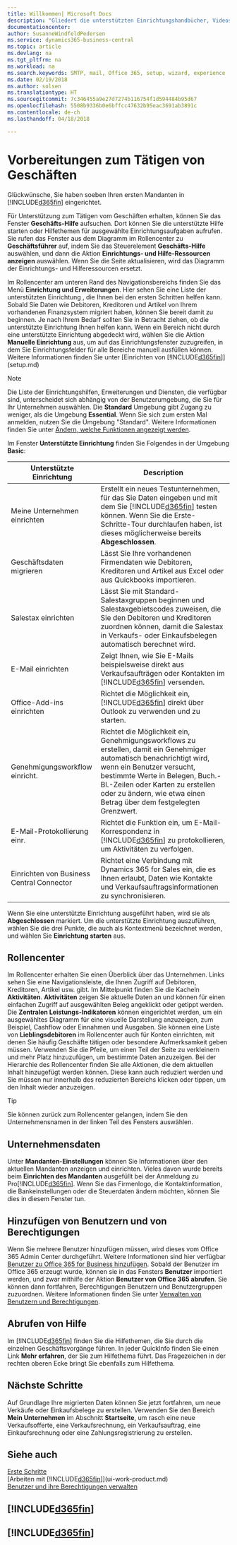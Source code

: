 ```yaml
---
title: Willkommen| Microsoft Docs
description: "Gliedert die unterstützten Einrichtungshandbücher, Videos, Hilfethemen, Seiten und Fenster, die sie verwenden, um Business Central zu nutzen."
documentationcenter: 
author: SusanneWindfeldPedersen
ms.service: dynamics365-business-central
ms.topic: article
ms.devlang: na
ms.tgt_pltfrm: na
ms.workload: na
ms.search.keywords: SMTP, mail, Office 365, setup, wizard, experience
ms.date: 02/19/2018
ms.author: solsen
ms.translationtype: HT
ms.sourcegitcommit: 7c346455a9e27d7274b116754f1d594484b95d67
ms.openlocfilehash: 5508b9336b0e6bffcc47632b95eac3691ab3891c
ms.contentlocale: de-ch
ms.lasthandoff: 04/18/2018

---
```

# <a name="getting-ready-for-doing-business"></a>Vorbereitungen zum Tätigen von Geschäften
Glückwünsche, Sie haben soeben Ihren ersten Mandanten in [!INCLUDE[d365fin](includes/d365fin_md.md)]  eingerichtet.

Für Unterstützung zum Tätigen vom Geschäften erhalten, können Sie das Fenster **Geschäfts-Hilfe** aufsuchen. Dort können Sie die unterstützte Hilfe starten oder Hilfethemen für ausgewählte Einrichtungsaufgaben aufrufen. Sie rufen das Fenster aus dem Diagramm im Rollencenter zu **Geschäftsführer** auf, indem Sie das Steuerelement **Geschäfts-Hilfe** auswählen, und dann die Aktion **Einrichtungs- und Hilfe-Ressourcen anzeigen** auswählen. Wenn Sie die Seite aktualisieren, wird das Diagramm der Einrichtungs- und Hilferessourcen ersetzt.

Im Rollencenter am unteren Rand des Navigationsbereichs finden Sie das Menü **Einrichtung und Erweiterungen**. Hier sehen Sie eine Liste der unterstützten Einrichtung , die Ihnen bei den ersten Schritten helfen kann. Sobald Sie Daten wie Debitoren, Kreditoren und Artikel von Ihrem vorhandenen Finanzsystem migriert haben, können Sie bereit damit zu beginnen. Je nach Ihrem Bedarf sollten Sie in Betracht ziehen, ob die unterstützte Einrichtung Ihnen helfen kann. Wenn ein Bereich nicht durch eine unterstützte Einrichtung abgedeckt wird, wählen Sie die Aktion **Manuelle Einrichtung**  aus, um auf das Einrichtungsfenster zuzugreifen, in dem Sie Einrichtungsfelder für alle Bereiche manuell ausfüllen können. Weitere Informationen finden Sie unter [Einrichten von [!INCLUDE[d365fin](includes/d365fin_md.md)]](setup.md)

> [!NOTE]  
>   Die Liste der Einrichtungshilfen, Erweiterungen und Diensten, die verfügbar sind, unterscheidet sich abhängig von der Benutzerumgebung, die Sie für Ihr Unternehmen auswählen. Die **Standard** Umgebung gibt Zugang zu weniger, als die Umgebung **Essential**. Wenn Sie sich zum ersten Mal anmelden, nutzen Sie die Umgebung "Standard". Weitere Informationen finden Sie unter [Ändern, welche Funktionen angezeigt werden](ui-experiences.md).

Im Fenster **Unterstützte Einrichtung** finden Sie Folgendes in der Umgebung **Basic**:

| Unterstützte Einrichtung | Description |
| --- | --- |
| Meine Unternehmen einrichten |Erstellt ein neues Testunternehmen, für das Sie Daten eingeben und mit dem Sie [!INCLUDE[d365fin](includes/d365fin_md.md)] testen können. Wenn Sie die Erste-Schritte-Tour durchlaufen haben, ist dieses möglicherweise bereits **Abgeschlossen**. |
| Geschäftsdaten migrieren |Lässt Sie Ihre vorhandenen Firmendaten wie Debitoren, Kreditoren und Artikel aus Excel oder aus Quickbooks importieren. |
| Salestax einrichten |Lässt Sie mit Standard-Salestaxgruppen beginnen und Salestaxgebietscodes zuweisen, die Sie den Debitoren und Kreditoren zuordnen können, damit die Salestax in Verkaufs- oder Einkaufsbelegen automatisch berechnet wird. |
| E-Mail einrichten |Zeigt Ihnen, wie Sie E-Mails beispielsweise direkt aus Verkaufsaufträgen oder Kontakten im [!INCLUDE[d365fin](includes/d365fin_md.md)] versenden. |
| Office-Add-ins einrichten |Richtet die Möglichkeit ein, [!INCLUDE[d365fin](includes/d365fin_md.md)] direkt über Outlook zu verwenden und zu starten. |
| Genehmigungsworkflow einricht. |Richtet die Möglichkeit ein, Genehmigungsworkflows zu erstellen, damit ein Genehmiger automatisch benachrichtigt wird, wenn ein Benutzer versucht, bestimmte Werte in Belegen, Buch.-Bl.-Zeilen oder Karten zu erstellen oder zu ändern, wie etwa einen Betrag über dem festgelegten Grenzwert. |
| E-Mail-Protokollierung einr. |Richtet die Funktion ein, um E-Mail-Korrespondenz in [!INCLUDE[d365fin](includes/d365fin_md.md)] zu protokollieren, um Aktivitäten zu verfolgen. |
| Einrichten von Business Central Connector |Richtet eine Verbindung mit Dynamics 365 for Sales ein, die es Ihnen erlaubt, Daten wie Kontakte und Verkaufsauftragsinformationen zu synchronisieren. |

Wenn Sie eine unterstützte Einrichtung ausgeführt haben, wird sie als **Abgeschlossen** markiert. Um die unterstützte Einrichtung auszuführen, wählen Sie die drei Punkte, die auch als Kontextmenü bezeichnet werden, und wählen Sie **Einrichtung starten** aus.

## <a name="role-center"></a>Rollencenter
Im Rollencenter erhalten Sie einen Überblick über das Unternehmen. Links sehen Sie eine Navigationsleiste, die Ihnen Zugriff auf Debitoren, Kreditoren, Artikel usw. gibt. Im Mittelpunkt finden Sie die Kacheln **Aktivitäten**. **Aktivitäten** zeigen Sie aktuelle Daten an und können für einen einfachen Zugriff auf ausgewählten Beleg angeklickt oder getippt werden. Die **Zentralen Leistungs-Indikatoren** können eingerichtet werden, um ein ausgewähltes Diagramm für eine visuelle Darstellung anzuzeigen, zum Beispiel, Cashflow oder Einnahmen und Ausgaben. Sie können eine Liste von **Lieblingsdebitoren** im Rollencenter auch für Konten einrichten, mit denen Sie häufig Geschäfte tätigen oder besondere Aufmerksamkeit geben müssen.
Verwenden Sie die Pfeile, um einen Teil der Seite zu verkleinern und mehr Platz hinzuzufügen, um bestimmte Daten anzuzeigen. Bei der Hierarchie des Rollencenter finden Sie alle Aktionen, die dem aktuellen Inhalt hinzugefügt werden können. Diese kann auch reduziert werden und Sie müssen nur innerhalb des reduzierten Bereichs klicken oder tippen, um den Inhalt wieder anzuzeigen.

> [!TIP]  
> Sie können zurück zum Rollencenter gelangen, indem Sie den Unternehmensnamen in der linken Teil des Fensters auswählen.

## <a name="company-information"></a>Unternehmensdaten
Unter **Mandanten-Einstellungen** können Sie Informationen über den aktuellen Mandanten anzeigen und einrichten. Vieles davon wurde bereits beim **Einrichten des Mandanten** ausgefüllt bei der Anmeldung zu Pro[!INCLUDE[d365fin](includes/d365fin_md.md)]. Wenn Sie das Firmenlogo, die Kontaktinformation, die Bankeinstellungen oder die Steuerdaten ändern möchten, können Sie dies in diesem Fenster tun.    

## <a name="adding-users-and-permissions"></a>Hinzufügen von Benutzern und von Berechtigungen
Wenn Sie mehrere Benutzer hinzufügen müssen, wird dieses vom Office 365 Admin Center durchgeführt. Weitere Informationen sind hier verfügbar [Benutzer zu Office 365 for Business hinzufügen](https://support.office.com/en-us/article/Add-users-to-Office-365-for-business-435ccec3-09dd-4587-9ebd-2f3cad6bc2bc). Sobald der Benutzer im Office 365 erzeugt wurde, können sie in das Fensters **Benutzer** importiert werden, und zwar mithilfe der Aktion **Benutzer von Office 365 abrufen**. Sie können dann fortfahren, Berechtigungen Benutzern und Benutzergruppen zuzuordnen. Weitere Informationen finden Sie unter [Verwalten von Benutzern und Berechtigungen](ui-how-users-permissions.md).  

## <a name="getting-help"></a>Abrufen von Hilfe
Im [!INCLUDE[d365fin](includes/d365fin_md.md)]  finden Sie die Hilfethemen, die Sie durch die einzelnen Geschäftsvorgänge führen. In jeder QuickInfo finden Sie einen Link **Mehr erfahren**, der Sie zum Hilfethema führt. Das Fragezeichen in der rechten oberen Ecke bringt Sie ebenfalls zum Hilfethema.

## <a name="next-steps"></a>Nächste Schritte
Auf Grundlage Ihre migrierten Daten können Sie jetzt fortfahren, um neue Verkäufe oder Einkaufsbelege zu erstellen. Verwenden Sie den Bereich **Mein Unternehmen** im Abschnitt **Startseite**, um rasch eine neue Verkaufsofferte, eine Verkaufsrechnung, ein Verkaufsauftrag, eine Einkaufsrechnung oder eine Zahlungsregistrierung zu erstellen.

## <a name="see-also"></a>Siehe auch
[Erste Schritte](product-get-started.md)  
[Arbeiten mit [!INCLUDE[d365fin](includes/d365fin_md.md)]](ui-work-product.md)  
[Benutzer und ihre Berechtigungen verwalten](ui-how-users-permissions.md)

## [!INCLUDE[d365fin](includes/free_trial_md.md)]  
## [!INCLUDE[d365fin](includes/training_link_md.md)]

